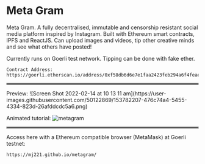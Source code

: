 # Meta Gram
Meta Gram. A fully decentralised, immutable and censorship resistant social media platform inspired by Instagram. Built with Ethereum smart contracts, IPFS and ReactJS. Can upload images and videos, tip other creative minds and see what others have posted!

Currently runs on Goerli test network. Tipping can be done with fake ether. 

```
Contract Address: https://goerli.etherscan.io/address/0xf58db6d6e7e1faa2423feb294a6f4feaef8dffb2
```
<p>
<hr style="border:2px solid gray"> </hr>
</p>
Preview:
![Screen Shot 2022-02-14 at 10 13 11 am](https://user-images.githubusercontent.com/50122869/153782207-476c74a4-5455-4334-823d-26afddcdc5a6.png)


Animated tutorial:
![metagram](https://user-images.githubusercontent.com/50122869/153784221-816d4a2f-229b-46dc-bafe-f75fdbbcb503.gif)


<hr style="border:2px solid gray"> </hr>
<p>
Access here with a Ethereum compatible browser (MetaMask) at Goerli testnet:

```
https://mj221.github.io/metagram/
```
</p>
